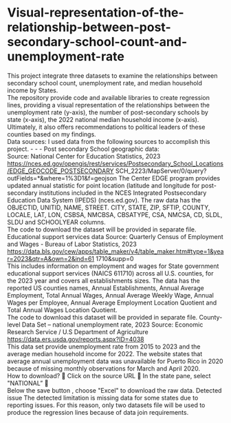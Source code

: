 # Visual-representation-of-the-relationship-between-post-secondary-school-count-and-unemployment-rate
This project integrate three datasets to examine the relationships between secondary school 
count, unemployment rate, and median household income by States.  
The repository provide code and available libraries to create regression lines, providing a visual representation of the 
relationships between the unemployment rate (y-axis), the number of post-secondary schools by state (x-axis), 
the 2022 national median household income (x-axis). Ultimately, it also offers recommendations to political 
leaders of these counties based on my findings.  
Data sources: 
I used data from the following sources to accomplish this project.  - - - 
Post secondary School geographic data:  
Source: National Center for Education Statistics, 2023 
https://nces.ed.gov/opengis/rest/services/Postsecondary_School_Locations/EDGE_GEOCODE_POSTSECONDARY
 SCH_2223/MapServer/0/query?outFields=*&where=1%3D1&f=geojson 
The Center EDGE program provides updated annual statistic for point location (latitude and longitude for 
post-secondary institutions included in the NCES Integrated Postsecondary Education Data System (IPEDS) 
(nces.ed.gov). The raw data has the OBJECTID, UNITID, NAME, STREET. CITY, STATE, ZIP, SFTIP, 
COUNTY, LOCALE, LAT, LON, CSBSA, NMCBSA, CBSATYPE, CSA, NMCSA, CD, SLDL, SLDU and 
SCHOOLYEAR columns.  
The code to download the dataset will be provided in separate file.  
Educational support services data 
Source: Quarterly Census of Employment and Wages - Bureau of Labor Statistics, 2023 
https://data.bls.gov/cew/apps/table_maker/v4/table_maker.htm#type=1&year=2023&qtr=A&own=2&ind=61
 1710&supp=0    
This includes information on employment and wages for State government educational support services 
(NAICS 611710) across all U.S. counties, for the 2023 year and covers all establishments sizes. The data 
has the reported US counties names, Annual Establishments, Annual Average Employment, Total Annual 
Wages, Annual Average Weekly Wage, Annual Wages per Employee, Annual Average Employment Location 
Quotient and Total Annual Wages Location Quotient.  
The code to download this dataset will be provided in separate file. 
County-level Data Set – national unemployment rate, 2023 
Source: Economic Research Service / U.S Department of Agriculture 
https://data.ers.usda.gov/reports.aspx?ID=4038  
This data set provide unemployment rate from 2015 to 2023 and the average median household income for 
2022. The website states that average annual unemployment data was unavailable for Puerto Rico in 2020 
because of missing monthly observations for March and April 2020.  
How to download? 
 Click on the source URL 
 In the state pane, select "NATIONAL” 
  
Below the save button , choose "Excel" to download the raw data. 
Detected issue 
The detected limitation is missing data for some states due to reporting issues. For this reason, only two datasets 
file will be used to produce the regression lines because of data join requirements.
